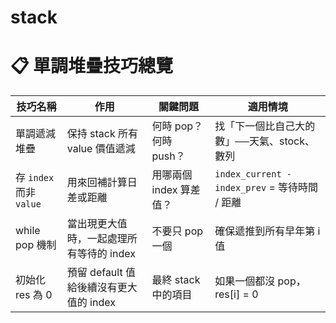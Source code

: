 # stack

# 📋 單調堆疊技巧總覽

| 技巧名稱       | 作用                          | 關鍵問題                | 適用情境                          |
|----------------|-------------------------------|--------------------------|-----------------------------------|
| 單調遞減堆疊   | 保持 stack 所有 value 價值遞減 | 何時 pop？何時 push？    | 找「下一個比自己大的數」──天氣、stock、數列    |
| 存 `index` 而非 `value` | 用來回補計算日差或距離         | 用哪兩個 index 算差值？ | `index_current - index_prev` = 等待時間 / 距離    |
| while pop 機制 | 當出現更大值時，一起處理所有等待的 index | 不要只 pop 一個 | 確保遞推到所有早年第 i 值                      |
| 初始化 res 為 0 | 預留 default 值給後續沒有更大值的 index | 最終 stack 中的項目 | 如果一個都沒 pop，res[i] = 0                |
